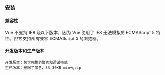 ### 安装

#### 兼容性
Vue 不支持 IE8 及以下版本，因为 Vue 使用了 IE8 无法模拟的 ECMAScript 5 特性。但它支持所有兼容 ECMAScript 5 的浏览器。

#### 开发版本和生产版本
    开发版本：包含完整的警告和调试模式
    生产版本：删除了警告，33.30KB min+gzip